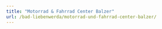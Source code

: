 ```yaml
---
title: "Motorrad & Fahrrad Center Balzer"
url: /bad-liebenwerda/motorrad-und-fahrrad-center-balzer/
---
```

